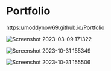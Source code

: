 # Portfolio

https://moddynow69.github.io/Portfolio


![Screenshot 2023-03-09 171322](https://github.com/Moddynow69/Portfolio/assets/113186420/05572d51-afa6-446a-b889-6b49a4754e5c)

![Screenshot 2023-10-31 155349](https://github.com/Moddynow69/Portfolio/assets/113186420/f0496ca2-fc9b-4b50-98f3-bf7638c8ac2a)

![Screenshot 2023-10-31 155506](https://github.com/Moddynow69/Portfolio/assets/113186420/0ab9afa9-830b-405e-9cc6-a5fda6303c97)
